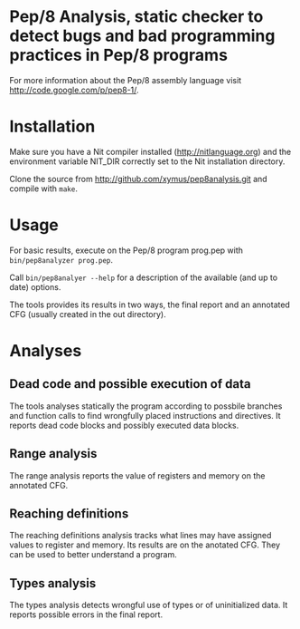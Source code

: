 # Pep/8 Analysis, static checker to detect bugs and bad programming practices in Pep/8 programs

For more information about the Pep/8 assembly language visit http://code.google.com/p/pep8-1/.

# Installation

Make sure you have a Nit compiler installed (http://nitlanguage.org) and the environment variable NIT\_DIR correctly set to the Nit installation directory.

Clone the source from http://github.com/xymus/pep8analysis.git and compile with `make`.

# Usage

For basic results, execute on the Pep/8 program prog.pep with `bin/pep8analyzer prog.pep`.

Call `bin/pep8analyer --help` for a description of the available (and up to date) options.

The tools provides its results in two ways, the final report and an annotated CFG (usually created in the out directory).

# Analyses

## Dead code and possible execution of data

The tools analyses statically the program according to possbile branches and function calls to find wrongfully placed instructions and directives. It reports dead code blocks and possibly executed data blocks.

## Range analysis

The range analysis reports the value of registers and memory on the annotated CFG.

## Reaching definitions

The reaching definitions analysis tracks what lines may have assigned values to register and memory. Its results are on the anotated CFG. They can be used to better understand a program.

## Types analysis

The types analysis detects wrongful use of types or of uninitialized data. It reports possible errors in the final report.
